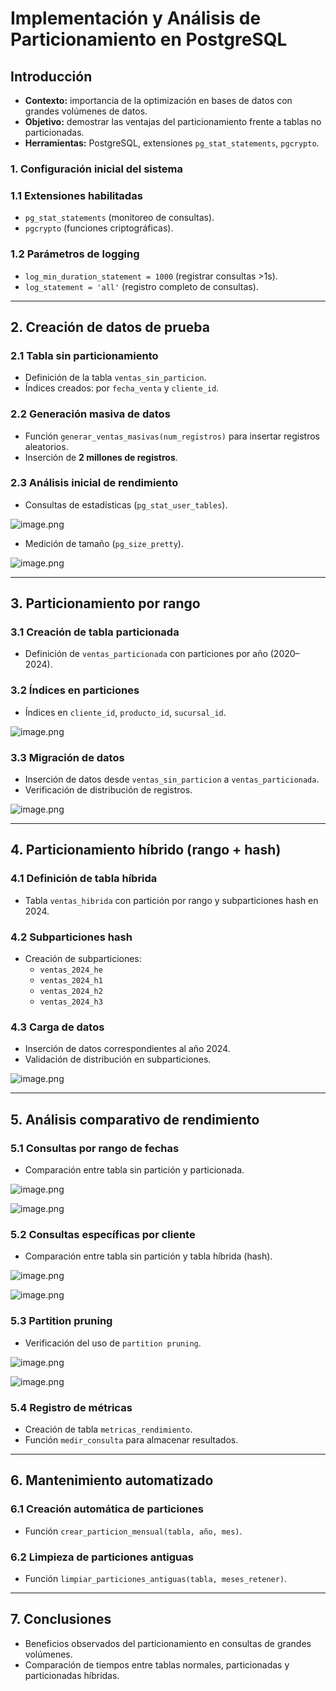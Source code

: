 # Implementación y Análisis de Particionamiento en PostgreSQL

## Introducción

- **Contexto:** importancia de la optimización en bases de datos con grandes volúmenes de datos.
- **Objetivo:** demostrar las ventajas del particionamiento frente a tablas no particionadas.
- **Herramientas:** PostgreSQL, extensiones `pg_stat_statements`, `pgcrypto`.

### 1. Configuración inicial del sistema

### 1.1 Extensiones habilitadas

- `pg_stat_statements` (monitoreo de consultas).
- `pgcrypto` (funciones criptográficas).

### 1.2 Parámetros de logging

- `log_min_duration_statement = 1000` (registrar consultas >1s).
- `log_statement = 'all'` (registro completo de consultas).

---

## 2. Creación de datos de prueba

### 2.1 Tabla sin particionamiento

- Definición de la tabla `ventas_sin_particion`.
- Índices creados: por `fecha_venta` y `cliente_id`.

### 2.2 Generación masiva de datos

- Función `generar_ventas_masivas(num_registros)` para insertar registros aleatorios.
- Inserción de **2 millones de registros**.

### 2.3 Análisis inicial de rendimiento

- Consultas de estadísticas (`pg_stat_user_tables`).

![image.png](attachment:71bd3f77-cd3b-4c90-9e86-92822c13c60c:image.png)

- Medición de tamaño (`pg_size_pretty`).

![image.png](attachment:47644289-f1e4-48cc-bf34-567e9e3152b9:image.png)

---

## 3. Particionamiento por rango

### 3.1 Creación de tabla particionada

- Definición de `ventas_particionada` con particiones por año (2020–2024).

### 3.2 Índices en particiones

- Índices en `cliente_id`, `producto_id`, `sucursal_id`.

![image.png](attachment:6d162cb1-c1e4-44f5-95a8-7c3dbc21e00c:image.png)

### 3.3 Migración de datos

- Inserción de datos desde `ventas_sin_particion` a `ventas_particionada`.
- Verificación de distribución de registros.

![image.png](attachment:4283e7a2-fa2b-450e-b995-72742646ea21:image.png)

---

## 4. Particionamiento híbrido (rango + hash)

### 4.1 Definición de tabla híbrida

- Tabla `ventas_hibrida` con partición por rango y subparticiones hash en 2024.

### 4.2 Subparticiones hash

- Creación de subparticiones:
    - `ventas_2024_he`
    - `ventas_2024_h1`
    - `ventas_2024_h2`
    - `ventas_2024_h3`

### 4.3 Carga de datos

- Inserción de datos correspondientes al año 2024.
- Validación de distribución en subparticiones.

![image.png](attachment:c06ccfa6-3c76-40a7-a3a5-fabac3939726:image.png)

---

## 5. Análisis comparativo de rendimiento

### 5.1 Consultas por rango de fechas

- Comparación entre tabla sin partición y particionada.

![image.png](attachment:2da9f525-495d-4441-a1ba-81709c3b3ee6:image.png)

![image.png](attachment:db5b2e65-dadd-4693-a573-a6f1d4f74b88:image.png)

### 5.2 Consultas específicas por cliente

- Comparación entre tabla sin partición y tabla híbrida (hash).

![image.png](attachment:f105d924-17cf-4591-8472-8a398ef8fdf6:image.png)

![image.png](attachment:7dd16d86-9f46-4d6b-99d9-f2335a6e7bf9:image.png)

### 5.3 Partition pruning

- Verificación del uso de `partition pruning`.

![image.png](attachment:48a7674c-dc2f-4f3b-872e-9ccadf6ce3c0:image.png)

![image.png](attachment:9d1a5442-26d0-407c-ac5b-41e8c92d08d8:image.png)

### 5.4 Registro de métricas

- Creación de tabla `metricas_rendimiento`.
- Función `medir_consulta` para almacenar resultados.

---

## 6. Mantenimiento automatizado

### 6.1 Creación automática de particiones

- Función `crear_particion_mensual(tabla, año, mes)`.

### 6.2 Limpieza de particiones antiguas

- Función `limpiar_particiones_antiguas(tabla, meses_retener)`.

---

## 7. Conclusiones

- Beneficios observados del particionamiento en consultas de grandes volúmenes.
- Comparación de tiempos entre tablas normales, particionadas y particionadas híbridas.
